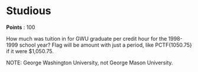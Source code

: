 # Studious
**Points** : 100

How much was tuition in for GWU graduate per credit hour for the 1998-1999 school year? Flag will be amount with just a period, like PCTF{1050.75} if it were $1,050.75.

NOTE: George Washington University, not George Mason University. 

